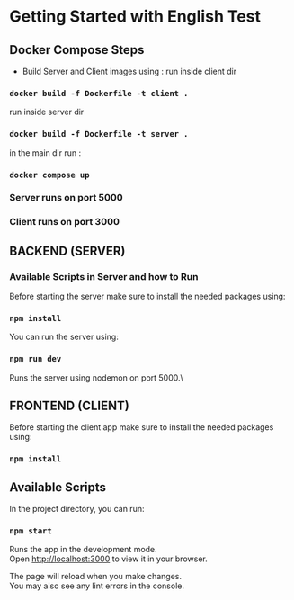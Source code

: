 # Getting Started with English Test

## Docker Compose Steps

- Build Server and Client images using :
run inside client dir
### `docker build -f Dockerfile -t client .`
run inside server dir
### `docker build -f Dockerfile -t server .`

in the main dir run :

### `docker compose up`

### Server runs on port 5000 
### Client runs on port 3000

## BACKEND (SERVER)
### Available Scripts in Server and how to Run

Before starting the server make sure to install the needed packages using:

### `npm install`

You can run the server using:

### `npm run dev`

Runs the server using nodemon on port 5000.\

## FRONTEND (CLIENT)

Before starting the client app make sure to install the needed packages using:

### `npm install`

## Available Scripts

In the project directory, you can run:

### `npm start`

Runs the app in the development mode.\
Open [http://localhost:3000](http://localhost:3000) to view it in your browser.

The page will reload when you make changes.\
You may also see any lint errors in the console.


